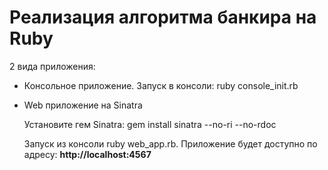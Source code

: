 <h1>Реализация алгоритма банкира на Ruby</h1>
<p>2 вида приложения:
<ul>
<li><p>Консольное приложение. Запуск в консоли: ruby console_init.rb</p></li>
<li><p>Web приложение на Sinatra</p> 
<p>Установите гем Sinatra: gem install sinatra --no-ri --no-rdoc</p> 
<p>Запуск из консоли ruby web_app.rb. Приложение будет доступно по адресу: <b>http://localhost:4567
</b></p> 

</li>
</ul>
</p>
